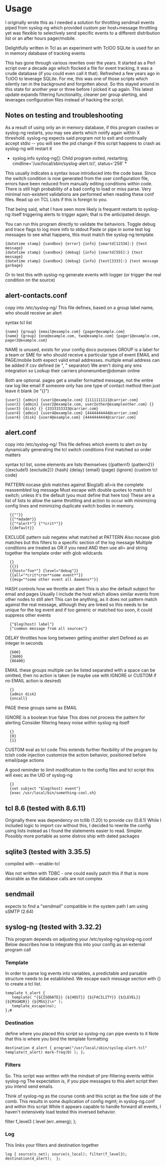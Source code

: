 # Usage

I originally wrote this as I needed a solution for throttling sendmail events piped from syslog-ng
which provided custom per host+message throttling yet was flexible to selectively send specific 
events to a different distribution list or an after hours pager/mobile.

Delightfully written in Tcl as an experiment with TclOO
SQLite is used for an in memory database of tracking events

This has gone through various rewrites over the years. It started as a Perl script over a decade ago
which flocked a file for event tracking, it was a crude database (if you could even call it that).
Refreshed a few years ago in TclOO to leverage SQLite. For me, this was one of those scripts which
silently ran in the background and forgotten about. So this stayed around in this state for another year or 
three before I picked it up again.
This latest update expands filtering functionality, cleaner per group alerting, and leverages configuration
files instead of hacking the script.



## Notes on testing and troubleshooting

As a result of using only an in memory database, if this program crashes or syslog-ng restarts,
you may see alerts which notify again within X threshold. syslog-ng expects said program not to exit and 
continually accept stdio -- you will see the pid change if this script happens to crash as syslog-ng will restart it 

* syslog.info syslog-ng[]: Child program exited, restarting; cmdline='/usr/local/sbin/syslog-alert.tcl', status='256' *

This usually indicates a syntax issue introduced into the code base. Since the switch condition is now generated 
from the user configuration file, errors have been reduced from manually editing conditions within code.
There is still high probability of a bad config to load or miss parse. Very minimal non-existent validations are performed
when reading these conf files.
Read up on TCL Lists if this is foreign to you.

That being said, what I have seen more likely is frequent restarts to syslog-ng itself triggering alerts to trigger again;
that is the anticipated design.


You can run this program directly to validate the behaviors.
Toggle debug and trace flags to log more info to stdout
Paste or pipe in some test log messages to see what happens, this must match the syslog-ng template.

```
{datetime stamp} {sandbox} {error} {info} {smartd[12334]:} {test message}
{datetime stamp} {sandbox} {debug} {info} {smartd[555]:} {test message}
{datetime stamp} {sandbox} {debug} {info} {test[3333]:} {test message garbage}
```

Or to test this with syslog-ng generate events with logger (or trigger the real condition on the source)


## alert-contacts.conf

copy into /etc/syslog-ng/
This file defines, based on a group label name, who should receive an alert

syntax tcl list
```
{name} {group} {email@example.com} {pager@example.com}
{name} {group} {one@example.com, two@example.com} {pager1@example.com, pager2@example.com}
```

NAME is unused, exists for your config doco purposes
GROUP is a label for a team or SME for who should receive a particular type of event
EMAIL and PAGE/mobile both expect valid email addresses.
multiple email address can be added if csv defined (ie ", " separator)
We aren't doing any sms integration so Lookup their carriers phonenumber@domain online

Both are optional. pages get a smaller formatted message, not the entire raw log like email
If someone only has one type of contact method then just leave it blank (ie "{}")

```
{user1} {admin} {user1@example.com} {1111111111@carrier.com}
{user2} {admin} {user2@example.com, user2other@exampleother.com} {}
{user3} {disk} {} {3333333333@carrier.com}
{user4} {admin} {user4@example.com} {4444444444@carrier.com}
{user4} {disk} {user4@example.com} {4444444444@carrier.com}
```

## alert.conf

copy into /etc/syslog-ng/
This file defines which events to alert on by dynamically generating the tcl switch conditions
First matched so order matters

syntax tcl list, some elements are lists themselves
{{pattern1} {pattern2}} {{exclude1} {exclude2}} {hash} {delay} {email} {page} {ignore} {custom tcl code}

PATTERN nocase glob matches against $log(all)
  all=is the complete reassembled log message
  Must escape with double quotes to match tcl switch;  unless it's the default (you must define that here too)
  These are a list of lists to allow the same throttling and action to occur with minimizing config lines
  and minimizing duplicate switch bodies in memory.
``` 
  {{""}}
  {{"*mdadm*}}
  {{"*alert*"} {"*crit*"}}
  {{default}}
```

EXCLUDE pattern sub negates what matched at PATTERN
  Also nocase glob matches but this filters to a specific section of the log message
  Multiple conditions are treated as OR
  if you need AND then use all= and string together the template order with glob wildcards
```
  {}
  {{}}
  {{host="foo*"} {level="debug"}}
  {{all="*crit*cron**some event*"}}
  {{msg="*some other event all daemons*"}}
```
HASH controls how we throttle an alert
  This is also the default subject for email and pages
  Usually I include the host which allows similar events from other nodes to still alert
  This can be anything, as it does not pattern match against the real message,
  although they are linked so this needs to be unique for the log event and if too generic
  or matched too soon, it could suppress other events
```
  {"$log(host) label"}
  {"common message from all sources"}
```
DELAY throttles how long between getting another alert
  Defined as an integer in seconds
```
  {600}
  {3600}
  {86400}
```
EMAIL these groups
  multiple can be listed separated with a space
  can be omitted, then no action is taken
  (ie maybe use with IGNORE or CUSTOM if no EMAIL action is desired)
```
  {}
  {admin disk}
  {oncall}
```
PAGE these groups
  same as EMAIL

IGNORE is a boolean true false
  This does not process the pattern for alerting
  Consider filtering heavy noise within syslog-ng itself
```
  {}
  {0}
  {1}
```
CUSTOM eval as tcl code
  This extends further flexibility of the program by tclsh code injection
  customize the action behavior, positioned before email/page actions

  A good reminder to limit modification to the config files and tcl script
  this will exec as the UID of syslog-ng
```
  {}
  {set subject "$log(host) event"}
  {exec /usr/local/bin/something-cool.sh}
```

## tcl 8.6 (tested with 8.6.11)

Originally there was dependency on tcllib (1.20) to provide csv (0.8.1)
While I included logic to import csv without this, I decided to rewrite the config
using lists instead as I found the statements easier to read.
Simpler. Possibly more portable as some distros ship with dated packages

## sqlite3 (tested with 3.35.5)

compiled with --enable-tcl

Was not written with TDBC - one could easily patch this if that is more desirable
as the database calls are not complex



## sendmail

expects to find a "sendmail" compatible in the system path
I am using sSMTP (2.64) 


## syslog-ng (tested with 3.32.2)

This program depends on adjusting your /etc/syslog-ng/syslog-ng.conf
Below describes how to integrate this into your config as an external program call



### Template
In order to parse log events into variables, a predictable and parsable structure
needs to be established. We escape each message section with {} to create a tcl list.

```
template t_alert {
   template( "{${ISODATE}} {${HOST}} {${FACILITY}} {${LEVEL}} {${MSGHDR}} {${MSG}}\n" );
   template_escape(no);
};#
```

### Destination
define where you placed this script so syslog-ng can pipe events to it
Note that this is where you bind the template formatting

```
destination d_alert { program("/usr/local/sbin/syslog-alert.tcl" template(t_alert) mark-freq(0) ); };
```


### Filters
So. This script was written with the mindset of pre-filtering events within syslog-ng
The expectation is, if you pipe messages to this alert script then you intend send emails.

Think of syslog-ng as the course comb and this script as the fine side of the comb.
This results in some duplication of config mgmt; in syslog-ng.conf and within this script
While it appears capable to handle forward all events, I haven't extensively load tested this
inversed behavior.

filter f_level3 { level (err..emerg); };


### Log
This links your filters and destination together

```
log { source(s_net); source(s_local); filter(f_level3); destination(d_alert);  };
```


